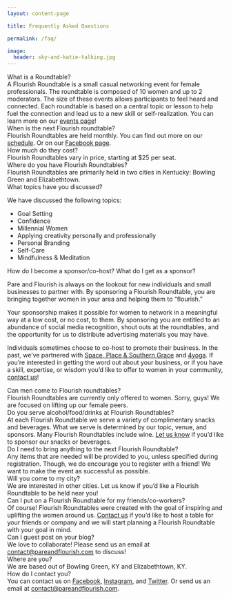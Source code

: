 ```yaml
---
layout: content-page

title: Frequently Asked Questions

permalink: /faq/

image:
  header: sky-and-katie-talking.jpg
---
```


<div class="row">
  <div class="col-sm-12">
    <div class="panel">
      <div class="panelOuter faq"><span>What is a Roundtable?</span></div>
      <div class="panelInner">A Flourish Roundtable is a small casual networking event for female professionals. The roundtable is composed of 10 women and up to 2 moderators. The size of these events allows participants to feel heard and connected. Each roundtable is based on a central topic or lesson to help fuel the connection and lead us to a new skill or self-realization. You can learn more on our <a href="/events/">events page</a>!</div>
    </div>
    <div class="panel">
      <div class="panelOuter faq"><span>When is the next Flourish roundtable?</span></div>
      <div class="panelInner">Flourish Roundtables are held monthly. You can find out more on our <a href="/events/">schedule</a>. Or on our <a href="https://www.facebook.com/pareandflourish/">Facebook page</a>.</div>
    </div>
    <div class="panel">
      <div class="panelOuter faq"><span>How much do they cost?</span></div>
      <div class="panelInner">Flourish Roundtables vary in price, starting at $25 per seat.</div>
    </div>
    <div class="panel">
      <div class="panelOuter faq"><span>Where do you have Flourish Roundtables?</span></div>
      <div class="panelInner">Flourish Roundtables are primarily held in two cities in Kentucky: Bowling Green and     Elizabethtown.</div>
    </div>
    <div class="panel">
      <div class="panelOuter faq"><span>What topics have you discussed?</span></div>
      <div class="panelInner">
        <p>We have discussed the following topics:</p>
        <ul>
          <li>Goal Setting</li>
          <li>Confidence</li>
          <li>Millennial Women</li>
          <li>Applying creativity personally and professionally</li>
          <li>Personal Branding</li>
          <li>Self-Care</li>
          <li>Mindfulness & Meditation</li>
        </ul>
      </div>
    </div>
    <div class="panel">
      <div class="panelOuter faq"><span>How do I become a sponsor/co-host? What do I get as a sponsor?</span></div>
      <div class="panelInner">
        <p>Pare and Flourish is always on the lookout for new individuals and small businesses to partner with. By sponsoring a Flourish Roundtable, you are bringing together women in your area and helping them to “flourish.”</p>
        <p>Your sponsorship makes it possible for women to network in a meaningful way at a low cost, or no cost, to them. By sponsoring you are entitled to an abundance of social media recognition, shout outs at the roundtables, and the opportunity for us to distribute advertising materials you may have.</p>
        <p>Individuals sometimes choose to co-host to promote their business. In the past, we’ve partnered with <a href="https://www.spaceplaceandsoutherngrace.com/">Space, Place & Southern Grace</a> and <a href="https://www.facebook.com/4yogaBG/">4yoga</a>. If you’re interested in getting the word out about your business, or if you have a skill, expertise, or wisdom you’d like to offer to women in your community, <a href="mailto:contact@pareandflourish.com">contact us</a>!</p>
      </div>
    </div>
    <div class="panel">
      <div class="panelOuter faq"><span>Can men come to Flourish roundtables?</span></div>
      <div class="panelInner">Flourish Roundtables are currently only offered to women. Sorry, guys! We are focused on lifting up our female peers.</div>
    </div>
    <div class="panel">
      <div class="panelOuter faq"><span>Do you serve alcohol/food/drinks at Flourish Roundtables?</span></div>
      <div class="panelInner">At each Flourish Roundtable we serve a variety of complimentary snacks and beverages. What we serve is determined by our topic, venue, and sponsors. Many Flourish Roundtables include wine. <a href="mailto:contact@pareandflourish.com">Let us know</a> if you’d like to sponsor our snacks or beverages.</div>
    </div>
    <div class="panel">
      <div class="panelOuter faq"><span>Do I need to bring anything to the next Flourish Roundtable?</span></div>
      <div class="panelInner">Any items that are needed will be provided to you, unless specified during registration. Though, we do encourage you to register with a friend! We want to make the event as successful as possible.</div>
    </div>
    <div class="panel">
      <div class="panelOuter faq"><span>Will you come to my city?</span></div>
      <div class="panelInner">We are interested in other cities. Let us know if you’d like a Flourish Roundtable to be held near you!</div>
    </div>
    <div class="panel">
      <div class="panelOuter faq"><span>Can I put on a Flourish Roundtable for my friends/co-workers?</span></div>
      <div class="panelInner">Of course! Flourish Roundtables were created with the goal of inspiring and uplifting the women around us. <a href="mailto:contact@pareandflourish.com">Contact us</a> if you’d like to host a table for your friends or company and we will start planning a Flourish Roundtable with your goal in mind.</div>
    </div>
    <div class="panel">
      <div class="panelOuter faq"><span>Can I guest post on your blog?</span></div>
      <div class="panelInner">We love to collaborate! Please send us an email at <a href="mailto:contact@pareandflourish.com">contact@pareandflourish.com</a> to discuss!</div>
    </div>
    <div class="panel">
      <div class="panelOuter faq"><span>Where are you?</span></div>
      <div class="panelInner">We are based out of Bowling Green, KY and Elizabethtown, KY.</div>
    </div>
    <div class="panel">
      <div class="panelOuter faq"><span>How do I contact you?</span></div>
      <div class="panelInner">You can contact us on <a href="https://www.facebook.com/pareandflourish/">Facebook</a>, <a href="https://www.instagram.com/pareandflourish/">Instagram</a>, and <a href="https://twitter.com/pareandflourish/">Twitter</a>. Or send us an email at <a href="mailto:contact@pareandflourish.com">contact@pareandflourish.com</a>.</div>
    </div>
  </div>
</div>